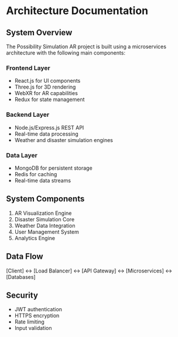 # Architecture Documentation

## System Overview
The Possibility Simulation AR project is built using a microservices architecture with the following main components:

### Frontend Layer
- React.js for UI components
- Three.js for 3D rendering
- WebXR for AR capabilities
- Redux for state management

### Backend Layer
- Node.js/Express.js REST API
- Real-time data processing
- Weather and disaster simulation engines

### Data Layer
- MongoDB for persistent storage
- Redis for caching
- Real-time data streams

## System Components
1. AR Visualization Engine
2. Disaster Simulation Core
3. Weather Data Integration
4. User Management System
5. Analytics Engine

## Data Flow
[Client] <-> [Load Balancer] <-> [API Gateway] <-> [Microservices] <-> [Databases]

## Security
- JWT authentication
- HTTPS encryption
- Rate limiting
- Input validation
